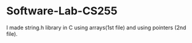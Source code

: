 # Software-Lab-CS255

I made string.h library in C using arrays(1st file) and using pointers (2nd file).
